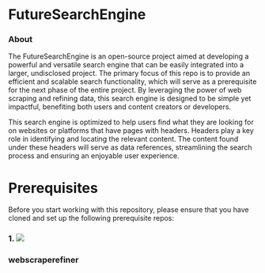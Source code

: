 # FutureSearchEngine
### About
The FutureSearchEngine is an open-source project aimed at developing a powerful and versatile search engine that can be easily integrated into a larger, undisclosed project. The primary focus of this repo is to provide an efficient and scalable search functionality, which will serve as a prerequisite for the next phase of the entire project. By leveraging the power of web scraping and refining data, this search engine is designed to be simple yet impactful, benefiting both users and content creators or developers.

This search engine is optimized to help users find what they are looking for on websites or platforms that have pages with headers. Headers play a key role in identifying and locating the relevant content. The content found under these headers will serve as data references, streamlining the search process and ensuring an enjoyable user experience.

# Prerequisites
Before you start working with this repository, please ensure that you have cloned and set up the following prerequisite repos:

### 1. ![](https://github.com/ikhupy/webscraper)
### webscraperefiner
